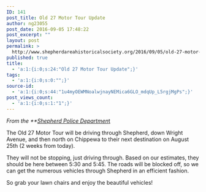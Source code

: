 ```yaml
---
ID: 141
post_title: Old 27 Motor Tour Update
author: ng23055
post_date: 2016-09-05 17:48:22
post_excerpt: ""
layout: post
permalink: >
  http://www.shepherdareahistoricalsociety.org/2016/09/05/old-27-motor-tour-update-2/
published: true
title:
  - 'a:1:{i:0;s:24:"Old 27 Motor Tour Update";}'
tags:
  - 'a:1:{i:0;s:0:"";}'
source-id:
  - 'a:1:{i:0;s:44:"1u4myOEWMNoalwjnayNEMica6GLO_mdqUp_L5rgjMgPs";}'
post_views_count:
  - 'a:1:{i:0;s:1:"1";}'
---
```

*From the **<a href="https://www.facebook.com/Shepherd-Police-Department-205632619455314/?fref=nf">Shepherd Police Departmen*t</a>

The Old 27 Motor Tour will be driving through Shepherd, down Wright Avenue, and then north on Chippewa to their next destination on August 25th (2 weeks from today).

They will not be stopping, just driving through. Based on our estimates, they should be here between 5:30 and 5:45. The roads will be blocked off, so we can get the numerous vehicles through Shepherd in an efficient fashion.

So grab your lawn chairs and enjoy the beautiful vehicles!